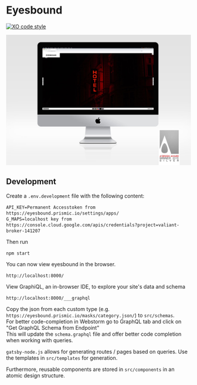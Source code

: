 # Eyesbound
[![XO code style](https://img.shields.io/badge/code_style-XO-5ed9c7.svg)](https://github.com/xojs/xo)

![Image of Eyesbound Website with A Design Award](/docs/Eyesbound_Award.jpg)
## Development

Create a `.env.development` file with the following content:

```dotenv
API_KEY=Permanent Accesstoken from https://eyesbound.prismic.io/settings/apps/
G_MAPS=localhost key from https://console.cloud.google.com/apis/credentials?project=valiant-broker-141207
```

Then run

```shell script
npm start
```

You can now view eyesbound in the browser.

```
http://localhost:8000/
```

View GraphiQL, an in-browser IDE, to explore your site's data and schema

```⠀
http://localhost:8000/___graphql
```

Copy the json from each custom type (e.g. `https://eyesbound.prismic.io/masks/category.json/`) to `src/schemas`.<br>
For better code-completion in Webstorm go to GraphQL tab and click on "Get GraphQL Schema from Endpoint"<br>
This will update the `schema.graphql` file and offer better code completion when working with queries.<br>

`gatsby-node.js` allows for generating routes / pages based on queries. Use the templates in `src/templates` for generation.

Furthermore, reusable components are stored in `src/components` in an atomic design structure.

